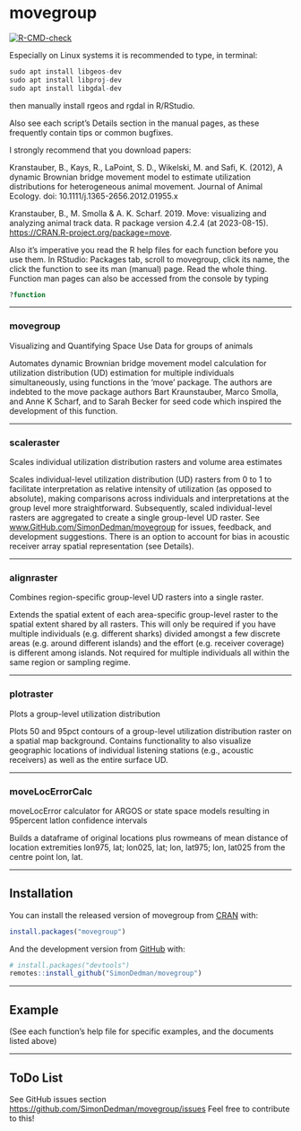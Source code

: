 
<!-- README.md is generated from README.Rmd. Please edit that file -->

# movegroup

<!-- badges: start -->

[![R-CMD-check](https://github.com/SimonDedman/movegroup/actions/workflows/R-CMD-check.yaml/badge.svg)](https://github.com/SimonDedman/movegroup/actions/workflows/R-CMD-check.yaml)
<!-- badges: end -->
<!-- badgeplacer(location = ".", status = "active", githubaccount = SimonDedman, githubrepo = gbm.auto, branch = master, name = "README.Rmd") -->

Especially on Linux systems it is recommended to type, in terminal:

``` r
sudo apt install libgeos-dev
sudo apt install libproj-dev
sudo apt install libgdal-dev
```

then manually install rgeos and rgdal in R/RStudio.

Also see each script’s Details section in the manual pages, as these
frequently contain tips or common bugfixes.

I strongly recommend that you download papers:

Kranstauber, B., Kays, R., LaPoint, S. D., Wikelski, M. and Safi, K.
(2012), A dynamic Brownian bridge movement model to estimate utilization
distributions for heterogeneous animal movement. Journal of Animal
Ecology. doi: 10.1111/j.1365-2656.2012.01955.x

Kranstauber, B., M. Smolla & A. K. Scharf. 2019. Move: visualizing and
analyzing animal track data. R package version 4.2.4 (at 2023-08-15).
<https://CRAN.R-project.org/package=move>.

Also it’s imperative you read the R help files for each function before
you use them. In RStudio: Packages tab, scroll to movegroup, click its
name, the click the function to see its man (manual) page. Read the
whole thing. Function man pages can also be accessed from the console by
typing

``` r
?function
```

------------------------------------------------------------------------

### movegroup

Visualizing and Quantifying Space Use Data for groups of animals

Automates dynamic Brownian bridge movement model calculation for
utilization distribution (UD) estimation for multiple individuals
simultaneously, using functions in the ‘move’ package. The authors are
indebted to the move package authors Bart Kraunstauber, Marco Smolla,
and Anne K Scharf, and to Sarah Becker for seed code which inspired the
development of this function.

------------------------------------------------------------------------

### scaleraster

Scales individual utilization distribution rasters and volume area
estimates

Scales individual-level utilization distribution (UD) rasters from 0 to
1 to facilitate interpretation as relative intensity of utilization (as
opposed to absolute), making comparisons across individuals and
interpretations at the group level more straightforward. Subsequently,
scaled individual-level rasters are aggregated to create a single
group-level UD raster. See www.GitHub.com/SimonDedman/movegroup for
issues, feedback, and development suggestions. There is an option to
account for bias in acoustic receiver array spatial representation (see
Details).

------------------------------------------------------------------------

### alignraster

Combines region-specific group-level UD rasters into a single raster.

Extends the spatial extent of each area-specific group-level raster to
the spatial extent shared by all rasters. This will only be required if
you have multiple individuals (e.g. different sharks) divided amongst a
few discrete areas (e.g. around different islands) and the effort
(e.g. receiver coverage) is different among islands. Not required for
multiple individuals all within the same region or sampling regime.

------------------------------------------------------------------------

### plotraster

Plots a group-level utilization distribution

Plots 50 and 95pct contours of a group-level utilization distribution
raster on a spatial map background. Contains functionality to also
visualize geographic locations of individual listening stations (e.g.,
acoustic receivers) as well as the entire surface UD.

------------------------------------------------------------------------

### moveLocErrorCalc

moveLocError calculator for ARGOS or state space models resulting in
95percent latlon confidence intervals

Builds a dataframe of original locations plus rowmeans of mean distance
of location extremities lon975, lat; lon025, lat; lon, lat975; lon,
lat025 from the centre point lon, lat.

------------------------------------------------------------------------

## Installation

You can install the released version of movegroup from
[CRAN](https://CRAN.R-project.org) with:

``` r
install.packages("movegroup")
```

And the development version from [GitHub](https://github.com/) with:

``` r
# install.packages("devtools")
remotes::install_github("SimonDedman/movegroup")
```

------------------------------------------------------------------------

## Example

(See each function’s help file for specific examples, and the documents
listed above)

------------------------------------------------------------------------

## ToDo List

See GitHub issues section
<https://github.com/SimonDedman/movegroup/issues> Feel free to
contribute to this!

<!-- What is special about using `README.Rmd` instead of just `README.md`? You can include R chunks like so: -->
<!-- ```{r cars} -->
<!-- summary(cars) -->
<!-- ``` -->
<!-- You'll still need to render `README.Rmd` regularly, to keep `README.md` up-to-date. `devtools::build_readme()` is handy for this. You could also use GitHub Actions to re-render `README.Rmd` every time you push. An example workflow can be found here: <https://github.com/r-lib/actions/tree/master/examples>. -->
<!-- You can also embed plots, for example: -->
<!-- ```{r pressure, echo = FALSE} -->
<!-- plot(pressure) -->
<!-- ``` -->
<!-- In that case, don't forget to commit and push the resulting figure files, so they display on GitHub and CRAN. -->
